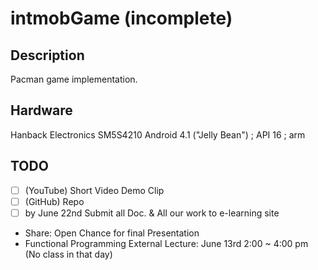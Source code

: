 ﻿# intmobGame (incomplete)

## Description
Pacman game implementation.

## Hardware
Hanback Electronics SM5S4210 Android 4.1 ("Jelly Bean") ; API 16 ; arm

## TODO
- [ ] (YouTube) Short Video Demo Clip
- [ ] (GitHub) Repo
- [ ] by June 22nd Submit all Doc. & All our work to e-learning site

- Share: Open Chance for final Presentation
- Functional Programming External Lecture: June 13rd 2:00 ~ 4:00 pm (No class in that day)
